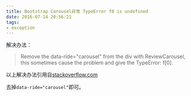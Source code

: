 ```yaml
---
title: Bootstrap Carousel异常 TypeError f0 is undefined
date: 2016-07-14 20:56:21
tags:
- exception
---
```



解决办法：

> Remove the data-ride="carousel" from the div with ReviewCarousel, this sometimes cause the problem and give the TypeError: f[0].

以上解决办法引用自[stackoverflow.com](http://stackoverflow.com/questions/37208085/typeerror-f0-is-undefined-in-bootstrap-min-js-when-this-error-occuured-and-ho)

去掉`data-ride="carousel"`即可。